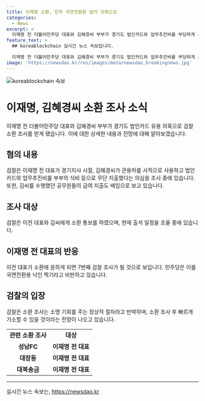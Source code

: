 ```yaml
---
title: 이재명 소환, 민주 국면전환용 법카 의혹으로
categories:
  - News
excerpt: >
  이재명 전 더불어민주당 대표와 김혜경씨 부부가 경기도 법인카드와 업무추진비를 부당하게 사용한 혐의로 검찰에 소환조사를 받을 예정입니다. 이에 따라 이 전 대표의 7번째 검찰 조사가 이뤄지며, 민주당은 이를 국면전환용 낙인찍기로 비판하고 있습니다. 이번 조사는 이들 부부에게 소명 기회를 주는 정상적인 절차로 반박되고 있으나, 검찰은 이번 조사 후 빠르면 이달 내에 이들을 기소할 전망입니다.
feature_text: >
  ## koreablockchain 실시간 뉴스 속보입니다.

  이재명 전 더불어민주당 대표와 김혜경씨 부부가 경기도 법인카드와 업무추진비를 부당하게 사용한 혐의로 검찰에 소환조사를 받을 예정입니다. 이에 따라 이 전 대표의 7번째 검찰 조사가 이뤄지며, 민주당은 이를 국면전환용 낙인찍기로 비판하고 있습니다. 이번 조사는 이들 부부에게 소명 기회를 주는 정상적인 절차로 반박되고 있으나, 검찰은 이번 조사 후 빠르면 이달 내에 이들을 기소할 전망입니다.
image: 'https://newsdao.kr/res/images/meta/newsdao_breakingnews.jpg'
---
```


<p><img src="https://newsdao.kr/res/images/meta/newsdao_breakingnews.jpg" alt="koreablockchain 속보" /></p>

<h1>이재명, 김혜경씨 소환 조사 소식</h1>

<p data-ke-size="size16">이재명 전 더불어민주당 대표와 김혜경씨 부부가 경기도 법인카드 유용 의혹으로 검찰 소환 조사를 받게 됐습니다. 이에 대한 상세한 내용과 전망에 대해 알아보겠습니다.</p>

<h2 data-ke-size="size26">혐의 내용</h2>

<div>
  <p data-ke-size="size16">검찰은 이재명 전 대표가 경기지사 시절, 김혜경씨가 관용차를 사적으로 사용하고 법인카드와 업무추진비를 부부의 식비 등으로 무단 지출했다는 의심을 조사 중에 있습니다. 또한, 김씨를 수행했던 공무원들의 급여 지출도 배임으로 보고 있습니다.</p>
</div>

<h2 data-ke-size="size26">조사 대상</h2>

<div>
  <p data-ke-size="size16">검찰은 이전 대표와 김씨에게 소환 통보를 하였으며, 현재 출석 일정을 조율 중에 있습니다.</p>
</div>

<h2 data-ke-size="size26">이재명 전 대표의 반응</h2>

<div>
  <p data-ke-size="size16">이전 대표가 소환에 응하게 되면 7번째 검찰 조사가 될 것으로 보입니다. 민주당은 이를 국면전환용 낙인 찍기라고 비판하고 있습니다.</p>
</div>

<h2 data-ke-size="size26">검찰의 입장</h2>

<div>
  <p data-ke-size="size16">검찰은 소환 조사는 소명 기회를 주는 정상적 절차라고 반박하며, 소환 조사 후 빠르게 기소할 수 있을 것이라는 전망이 나오고 있습니다.</p>
</div>

<table>
  <tbody>
    <tr>
      <td style="text-align: center; height: 17px;"><b>관련 소환 조사</b></td>
      <td style="text-align: center; height: 17px;"><b>대상</b></td>
    </tr>
    <tr>
      <td style="text-align: center; height: 17px;"><b>성남FC</b></td>
      <td style="text-align: center; height: 17px;"><b>이재명 전 대표</b></td>
    </tr>
    <tr>
      <td style="text-align: center; height: 17px;"><b>대장동</b></td>
      <td style="text-align: center; height: 17px;"><b>이재명 전 대표</b></td>
    </tr>
    <tr>
      <td style="text-align: center; height: 17px;"><b>대북송금</b></td>
      <td style="text-align: center; height: 17px;"><b>이재명 전 대표</b></td>
    </tr>
  </tbody>
</table>

<hr>
실시간 뉴스 속보는, <a href="https://newsdao.kr" rel="dofollow">https://newsdao.kr</a>


